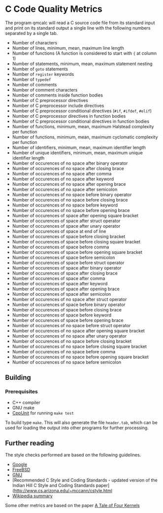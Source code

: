 # C Code Quality Metrics
The program qmcalc will read a C source code file from its standard
input and print on its standard output a single line with the following
numbers separated by a single tab.

* Number of characters
* Number of lines, minimum, mean, maximum line length
* Number of functions (A function is considered to start with `{` at column 1)
* Number of statements, minimum, mean, maximum statement nesting
* Number of `goto` statements
* Number of `register` keywords
* Number of `typedef`
* Number of comments
* Number of comment characters
* Number of comments inside function bodies
* Number of C preprocessor directives
* Number of C preprocessor include directives
* Number of C preprocessor conditional directives (`#if`, `#ifdef`, `#elif`)
* Number of C preprocessor directives in function bodies
* Number of C preprocessor conditional directives in function bodies
* Number of functions, minimum, mean, maximum Halstead complexity per function
* Number of functions, minimum, mean, maximum cyclomatic complexity per function
* Number of identifiers, minimum, mean, maximum identifier length
* Number of unique identifiers, minimum, mean, maximum unique identifier length
* Number of occurences of no space after binary operator
* Number of occurences of no space after closing brace
* Number of occurences of no space after comma
* Number of occurences of no space after keyword
* Number of occurences of no space after opening brace
* Number of occurences of no space after semicolon
* Number of occurences of no space before binary operator
* Number of occurences of no space before closing brace
* Number of occurences of no space before keyword
* Number of occurences of no space before opening brace
* Number of occurences of space after opening square bracket
* Number of occurences of space after struct operator
* Number of occurences of space after unary operator
* Number of occurences of space at end of line
* Number of occurences of space before closing bracket
* Number of occurences of space before closing square bracket
* Number of occurences of space before comma
* Number of occurences of space before opening square bracket
* Number of occurences of space before semicolon
* Number of occurences of space before struct operator
* Number of occurences of space after binary operator
* Number of occurences of space after closing brace
* Number of occurences of space after comma
* Number of occurences of space after keyword
* Number of occurences of space after opening brace
* Number of occurences of space after semicolon
* Number of occurences of no space after struct operator
* Number of occurences of space before binary operator
* Number of occurences of space before closing brace
* Number of occurences of space before keyword
* Number of occurences of space before opening brace
* Number of occurences of no space before struct operator
* Number of occurences of no space after opening square bracket
* Number of occurences of no space after unary operator
* Number of occurences of no space before closing bracket
* Number of occurences of no space before closing square bracket
* Number of occurences of no space before comma
* Number of occurences of no space before opening square bracket
* Number of occurences of no space before semicolon


## Building
### Prerequisites
* C++ compiler
* GNU make
* [CppUnit](http://sourceforge.net/projects/cppunit/) for running `make test`

To build type `make`. This will also generate the file `header.tab`,
which can be used for loading the output into other programs
for further processing.

## Further reading
The style checks performed are based on the following guidelines.
* [Google](http://google-styleguide.googlecode.com/svn/trunk/cppguide.xml)
* [FreeBSD](http://www.freebsd.org/cgi/man.cgi?query=style&sektion=9)
* [GNU](https://www.gnu.org/prep/standards/html_node/Formatting.html)
* [Recommended C Style and Coding Standards - updated version of the Indian Hill C Style and Coding Standards paper](http://www.cs.arizona.edu/~mccann/cstyle.html
* [Wikipedia summary](http://en.wikipedia.org/wiki/Indent_style)

Some other metrics are based on the paper [A Tale of Four Kernels](http://www.dmst.aueb.gr/dds/pubs/conf/2008-ICSE-4kernel/html/Spi08b.html)
